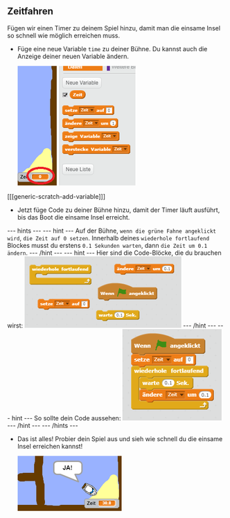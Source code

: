 ## Zeitfahren

Fügen wir einen Timer zu deinem Spiel hinzu, damit man die einsame Insel so schnell wie möglich erreichen muss.

+ Füge eine neue Variable `time` zu deiner Bühne. Du kannst auch die Anzeige deiner neuen Variable ändern.
    
    ![screenshot](images/boat-variable.png)

[[[generic-scratch-add-variable]]]

+ Jetzt füge Code zu deiner Bühne hinzu, damit der Timer läuft ausführt, bis das Boot die einsame Insel erreicht.

\--- hints \--- \--- hint \--- Auf der Bühne, `wenn die grüne Fahne angeklickt wird`, `die Zeit auf 0 setzen`. Innerhalb deines `wiederhole fortlaufend` Blockes musst du erstens `0.1 Sekunden warten`, dann `die Zeit um 0.1 ändern`. \--- /hint \--- \--- hint \--- Hier sind die Code-Blöcke, die du brauchen wirst: ![screenshot](images/boat-time-blocks.png) \--- /hint \--- \--- hint \--- So sollte dein Code aussehen: ![screenshot](images/boat-time-code.png) \--- /hint \--- \--- /hints \---

+ Das ist alles! Probier dein Spiel aus und sieh wie schnell du die einsame Insel erreichen kannst!
    
    ![screenshot](images/boat-variable-test.png)